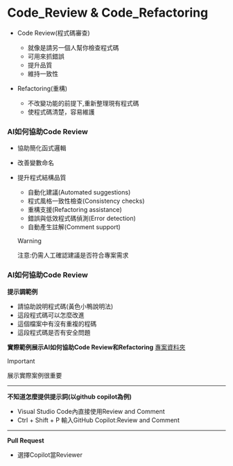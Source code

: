 # Code_Review & Code_Refactoring

- Code Review(程式碼審查)
	- 就像是請另一個人幫你檢查程式碼
	- 可用來抓錯誤
	- 提升品質
	- 維持一致性


- Refactoring(重構)
	- 不改變功能的前提下,重新整理現有程式碼
	- 使程式碼清楚，容易維護

### AI如何協助Code Review

- 協助簡化函式邏輯
- 改善變數命名
- 提升程式結構品質
	- 自動化建議(Automated suggestions)
	- 程式風格一致性檢查(Consistency checks)
	- 重構支援(Refactoring assistance)
	- 錯誤與低效程式碼偵測(Error detection)
	- 自動產生註解(Comment support)
	
	> [!WARNING]
	> 注意:仍需人工確認建議是否符合專案需求
	
### AI如何協助Code Review

**提示調範例**

- 請協助說明程式碼(黃色小鴨說明法)
- 這段程式碼可以怎麼改進
- 這個檔案中有沒有重複的程碼
- 這段程式碼是否有安全問題

**實際範例展示AI如何協助Code Review和Refactoring**
[專案資料夾](./code_review)

> [!IMPORTANT]
> 展示實際案例很重要

---

**不知道怎麼提供提示詞(以github copilot為例)**

- Visual Studio Code內直接使用Review and Comment
- Ctrl + Shift + P 輸入GitHub Copilot:Review and Comment

---

**Pull Request**
- 選擇Copilot當Reviewer


